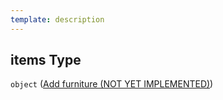 ```yaml
---
template: description
---
```


## items Type

`object` ([Add furniture (NOT YET IMPLEMENTED)](generic-properties-root-add-furniture-properties-add-furniture-add-furniture-not-yet-implemented.md))
